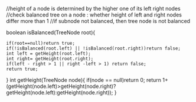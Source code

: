 //height of a node is determined by the higher one of its left right nodes
//check balanced tree on a node : whether height of left and right nodes differ more than 1
//if subnode not balanced, then tree node is not balanced

boolean isBalanced(TreeNode root){

	if(root==null)return true;
	if(!isBalanced(root.left) || !isBalanced(root.right))return false;
	int left = getHeight(root.left);
	int right= getHeight(root.right);
 	if(left - right > 1 || right -left > 1) return false;
	return true;
}
int getHeight(TreeNode node){
	if(node == null)return 0;
	return 1+(getHeight(node.left)>getHeight(node.right)?getHeight(node.left):getHeight(node.right));
}
